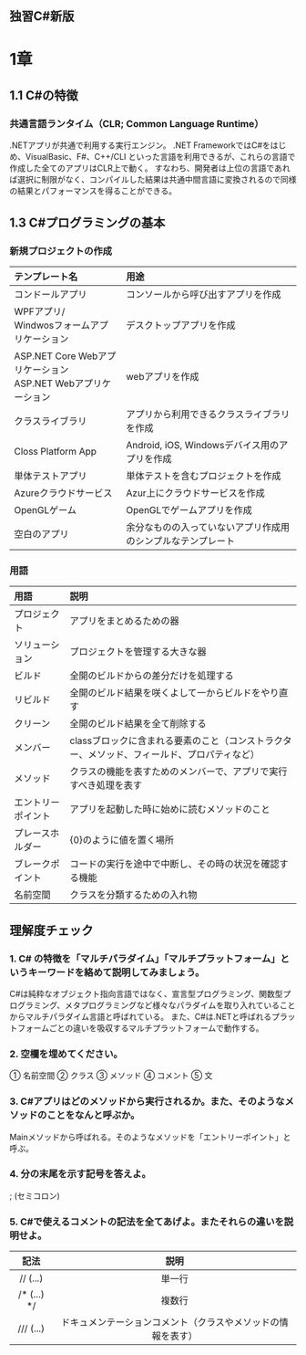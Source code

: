 ## 独習C#新版

# 1章
## 1.1 C#の特徴
### 共通言語ランタイム（CLR; Common Language Runtime）
.NETアプリが共通で利用する実行エンジン。
.NET FrameworkではC#をはじめ、VisualBasic、F#、C++/CLI といった言語を利用できるが、これらの言語で作成した全てのアプリはCLR上で動く。 
すなわち、開発者は上位の言語であれば選択に制限がなく、コンパイルした結果は共通中間言語に変換されるので同様の結果とパフォーマンスを得ることができる。

## 1.3 C#プログラミングの基本
### 新規プロジェクトの作成
|テンプレート名|用途|
|:---|:---|
|コンドールアプリ|コンソールから呼び出すアプリを作成|
|WPFアプリ/<br>Windwosフォームアプリケーション|デスクトップアプリを作成|
|ASP.NET Core Webアプリケーション<br>ASP.NET Webアプリケーション|webアプリを作成|
|クラスライブラリ|アプリから利用できるクラスライブラリを作成|
|Closs Platform App|Android, iOS, Windowsデバイス用のアプリを作成|
|単体テストアプリ|単体テストを含むプロジェクトを作成|
|Azureクラウドサービス|Azur上にクラウドサービスを作成|
|OpenGLゲーム|OpenGLでゲームアプリを作成|
|空白のアプリ|余分なものの入っていないアプリ作成用のシンプルなテンプレート|

### 用語
|用語|説明|
|:---|:---|
|プロジェクト|アプリをまとめるための器|
|ソリューション|プロジェクトを管理する大きな器|
|ビルド|全開のビルドからの差分だけを処理する|
|リビルド|全開のビルド結果を咲くよして一からビルドをやり直す|
|クリーン|全開のビルド結果を全て削除する|
|メンバー|classブロックに含まれる要素のこと（コンストラクター、メソッド、フィールド、プロパティなど）|
|メソッド|クラスの機能を表すためのメンバーで、アプリで実行すべき処理を表す|
|エントリーポイント|アプリを起動した時に始めに読むメソッドのこと|
|プレースホルダー|{0}のように値を置く場所|
|ブレークポイント|コードの実行を途中で中断し、その時の状況を確認する機能|
|名前空間|クラスを分類するための入れ物|

## 理解度チェック
### 1. C# の特徴を「マルチパラダイム」「マルチプラットフォーム」というキーワードを絡めて説明してみましょう。
C#は純粋なオブジェクト指向言語ではなく、宣言型プログラミング、関数型プログラミング、メタプログラミングなど様々なパラダイムを取り入れていることからマルチパラダイム言語と呼ばれている。
また、C#は.NETと呼ばれるプラットフォームごとの違いを吸収するマルチプラットフォームで動作する。

### 2. 空欄を埋めてください。
① 名前空間
② クラス
③ メソッド
④ コメント
⑤ 文

### 3. C#アプリはどのメソッドから実行されるか。また、そのようなメソッドのことをなんと呼ぶか。
Mainメソッドから呼ばれる。そのようなメソッドを「エントリーポイント」と呼ぶ。

### 4. 分の末尾を示す記号を答えよ。
; (セミコロン)

### 5. C#で使えるコメントの記法を全てあげよ。またそれらの違いを説明せよ。
|記法|説明|
|:---:|:---:| 
|// (...)| 単一行 |
|/* (...) */| 複数行 |
|/// (...)| ドキュメンテーションコメント（クラスやメソッドの情報を表す） | 




